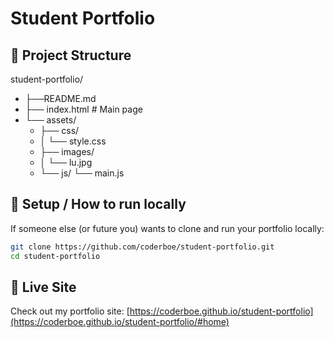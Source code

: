# Student Portfolio

## 📁 Project Structure

 student-portfolio/
-    ├──README.md
-    ├── index.html  # Main page
-    └── assets/
     -    ├── css/
     -    │   └── style.css  
     -    ├── images/
     -    │   └── lu.jpg     
     -    └── js/
               └── main.js     

## 🔧 Setup / How to run locally  
If someone else (or future you) wants to clone and run your portfolio locally:

```bash
git clone https://github.com/coderboe/student-portfolio.git
cd student-portfolio
```

## 📌 Live Site  
Check out my portfolio site: [https://coderboe.github.io/student-portfolio](https://coderboe.github.io/student-portfolio/#home)
